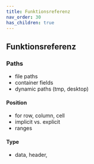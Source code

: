 ```yaml
---
title: Funktionsreferenz
nav_order: 30
has_children: true
---
```


## Funktionsreferenz

### Paths

- file paths
- container fields
- dynamic paths (tmp, desktop)



#### Position

- for row, column, cell
- implicit vs. explicit
- ranges

#### Type

- data, header, 
